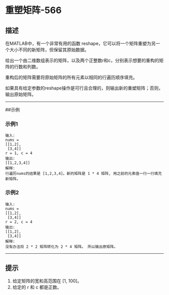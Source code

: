 # 重塑矩阵-566
## 描述
在MATLAB中，有一个非常有用的函数 reshape，它可以将一个矩阵重塑为另一个大小不同的新矩阵，但保留其原始数据。  

给出一个由二维数组表示的矩阵，以及两个正整数r和c，分别表示想要的重构的矩阵的行数和列数。  

重构后的矩阵需要将原始矩阵的所有元素以相同的行遍历顺序填充。  

如果具有给定参数的reshape操作是可行且合理的，则输出新的重塑矩阵；否则，输出原始矩阵。  

--- 

##示例
### 示例1  
    输入: 
    nums = 
    [[1,2],
     [3,4]]
    r = 1, c = 4
    输出: 
    [[1,2,3,4]]
    解释:
    行遍历nums的结果是 [1,2,3,4]。新的矩阵是 1 * 4 矩阵, 用之前的元素值一行一行填充新矩阵。

### 示例2  
    输入: 
    nums = 
    [[1,2],
     [3,4]]
    r = 2, c = 4
    输出: 
    [[1,2],
     [3,4]]
    解释:
    没有办法将 2 * 2 矩阵转化为 2 * 4 矩阵。 所以输出原矩阵。

--- 

## 提示  
1. 给定矩阵的宽和高范围在 [1, 100]。
2. 给定的 r 和 c 都是正数。
